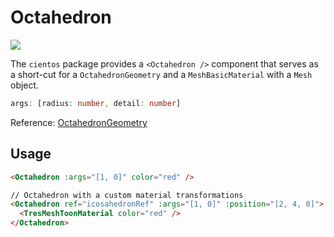 # Octahedron <Badge type="warning" text="^1.6.0" />

![](/cientos/octahedron.png)

The `cientos` package provides a `<Octahedron />` component that serves as a short-cut for a `OctahedronGeometry` and a `MeshBasicMaterial` with a `Mesh` object.

```typescript
args: [radius: number, detail: number]
```

Reference: [OctahedronGeometry](https://threejs.org/docs/?q=octa#api/en/geometries/OctahedronGeometry)

## Usage

```html
<Octahedron :args="[1, 0]" color="red" />

// Octahedron with a custom material transformations
<Octahedron ref="icosahedronRef" :args="[1, 0]" :position="[2, 4, 0]">
  <TresMeshToonMaterial color="red" />
</Octahedron>
```
